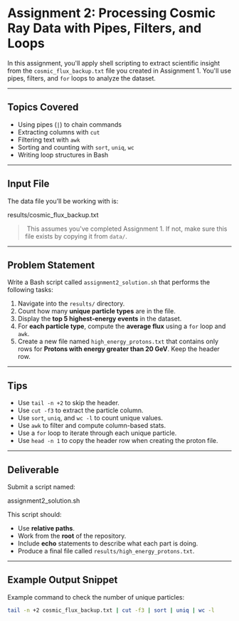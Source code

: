 # Assignment 2: Processing Cosmic Ray Data with Pipes, Filters, and Loops

In this assignment, you'll apply shell scripting to extract scientific insight from the `cosmic_flux_backup.txt` file you created in Assignment 1. You'll use pipes, filters, and `for` loops to analyze the dataset.

---

## Topics Covered

- Using pipes (`|`) to chain commands
- Extracting columns with `cut`
- Filtering text with `awk`
- Sorting and counting with `sort`, `uniq`, `wc`
- Writing loop structures in Bash

---

## Input File

The data file you’ll be working with is:

results/cosmic_flux_backup.txt


> ️ This assumes you've completed Assignment 1. If not, make sure this file exists by copying it from `data/`.

---

##  Problem Statement

Write a Bash script called `assignment2_solution.sh` that performs the following tasks:

1. Navigate into the `results/` directory.
2. Count how many **unique particle types** are in the file.
3. Display the **top 5 highest-energy events** in the dataset.
4. For **each particle type**, compute the **average flux** using a `for` loop and `awk`.
5. Create a new file named `high_energy_protons.txt` that contains only rows for **Protons with energy greater than 20 GeV**. Keep the header row.

---

## Tips

- Use `tail -n +2` to skip the header.
- Use `cut -f3` to extract the particle column.
- Use `sort`, `uniq`, and `wc -l` to count unique values.
- Use `awk` to filter and compute column-based stats.
- Use a `for` loop to iterate through each unique particle.
- Use `head -n 1` to copy the header row when creating the proton file.

---

## Deliverable

Submit a script named:

assignment2_solution.sh


This script should:

- Use **relative paths**.
- Work from the **root** of the repository.
- Include **echo** statements to describe what each part is doing.
- Produce a final file called `results/high_energy_protons.txt`.

---

## Example Output Snippet

Example command to check the number of unique particles:

```bash
tail -n +2 cosmic_flux_backup.txt | cut -f3 | sort | uniq | wc -l

